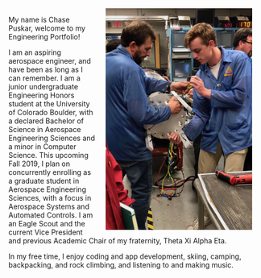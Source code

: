 <img src="images/rocket.jpeg" alt="" align="right" height="440" hspace="20"/> 

My name is Chase Puskar, welcome to my Engineering Portfolio!

I am an aspiring aerospace engineer, and have been as long as I can remember.  I am a junior undergraduate Engineering Honors student at the University of Colorado Boulder, with a declared Bachelor of Science in Aerospace Engineering Sciences and a minor in Computer Science. This upcoming Fall 2019, I plan on concurrently enrolling as a graduate student in Aerospace Engineering Sciences, with a focus in Aerospace Systems and Automated Controls. I am an Eagle Scout and the current Vice President and previous Academic Chair of my fraternity, Theta Xi Alpha Eta.

In my free time, I enjoy coding and app development, skiing, camping, backpacking, and rock climbing, and listening to and making music.
